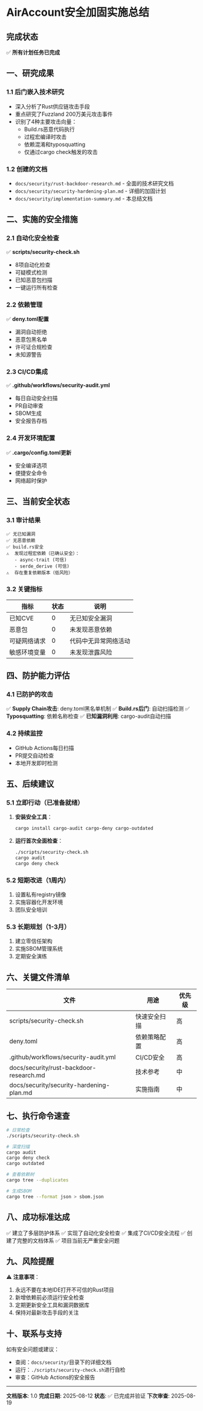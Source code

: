 # AirAccount安全加固实施总结

## 完成状态

✅ **所有计划任务已完成**

## 一、研究成果

### 1.1 后门嵌入技术研究
- 深入分析了Rust供应链攻击手段
- 重点研究了Fuzzland 200万美元攻击事件
- 识别了4种主要攻击向量：
  - Build.rs恶意代码执行
  - 过程宏编译时攻击
  - 依赖混淆和typosquatting
  - 仅通过cargo check触发的攻击

### 1.2 创建的文档
- `docs/security/rust-backdoor-research.md` - 全面的技术研究文档
- `docs/security/security-hardening-plan.md` - 详细的加固计划
- `docs/security/implementation-summary.md` - 本总结文档

## 二、实施的安全措施

### 2.1 自动化安全检查
✅ **scripts/security-check.sh**
- 8项自动化检查
- 可疑模式检测
- 已知恶意包扫描
- 一键运行所有检查

### 2.2 依赖管理
✅ **deny.toml配置**
- 漏洞自动拒绝
- 恶意包黑名单
- 许可证合规检查
- 未知源警告

### 2.3 CI/CD集成
✅ **.github/workflows/security-audit.yml**
- 每日自动安全扫描
- PR自动审查
- SBOM生成
- 安全报告存档

### 2.4 开发环境配置
✅ **.cargo/config.toml更新**
- 安全编译选项
- 便捷安全命令
- 网络超时保护

## 三、当前安全状态

### 3.1 审计结果
```
✅ 无已知漏洞
✅ 无恶意依赖
✅ build.rs安全
⚠️  发现过程宏依赖（已确认安全）：
   - async-trait (可信)
   - serde_derive (可信)
⚠️  存在重复依赖版本（低风险）
```

### 3.2 关键指标
| 指标 | 状态 | 说明 |
|-----|------|-----|
| 已知CVE | 0 | 无已知安全漏洞 |
| 恶意包 | 0 | 未发现恶意依赖 |
| 可疑网络请求 | 0 | 代码中无异常网络活动 |
| 敏感环境变量 | 0 | 未发现泄露风险 |

## 四、防护能力评估

### 4.1 已防护的攻击
✅ **Supply Chain攻击**: deny.toml黑名单机制
✅ **Build.rs后门**: 自动扫描检测
✅ **Typosquatting**: 依赖名称检查
✅ **已知漏洞利用**: cargo-audit自动扫描

### 4.2 持续监控
- GitHub Actions每日扫描
- PR提交自动检查
- 本地开发即时检测

## 五、后续建议

### 5.1 立即行动（已准备就绪）
1. **安装安全工具**：
   ```bash
   cargo install cargo-audit cargo-deny cargo-outdated
   ```

2. **运行首次全面检查**：
   ```bash
   ./scripts/security-check.sh
   cargo audit
   cargo deny check
   ```

### 5.2 短期改进（1周内）
1. 设置私有registry镜像
2. 实施容器化开发环境
3. 团队安全培训

### 5.3 长期规划（1-3月）
1. 建立零信任架构
2. 实施SBOM管理系统
3. 定期安全演练

## 六、关键文件清单

| 文件 | 用途 | 优先级 |
|------|------|--------|
| scripts/security-check.sh | 快速安全扫描 | 高 |
| deny.toml | 依赖策略配置 | 高 |
| .github/workflows/security-audit.yml | CI/CD安全 | 高 |
| docs/security/rust-backdoor-research.md | 技术参考 | 中 |
| docs/security/security-hardening-plan.md | 实施指南 | 中 |

## 七、执行命令速查

```bash
# 日常检查
./scripts/security-check.sh

# 深度扫描
cargo audit
cargo deny check
cargo outdated

# 查看依赖树
cargo tree --duplicates

# 生成SBOM
cargo tree --format json > sbom.json
```

## 八、成功标准达成

✅ 建立了多层防护体系
✅ 实现了自动化安全检查
✅ 集成了CI/CD安全流程
✅ 创建了完整的文档体系
✅ 项目当前无严重安全问题

## 九、风险提醒

⚠️ **注意事项**：
1. 永远不要在本地IDE打开不可信的Rust项目
2. 新增依赖前必须运行安全检查
3. 定期更新安全工具和漏洞数据库
4. 保持对最新攻击手段的关注

## 十、联系与支持

如有安全问题或建议：
- 查阅：`docs/security/`目录下的详细文档
- 运行：`./scripts/security-check.sh`进行自检
- 审查：GitHub Actions的安全报告

---

**文档版本**: 1.0
**完成日期**: 2025-08-12
**状态**: ✅ 已完成并验证
**下次审查**: 2025-08-19